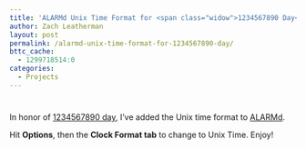 ```yaml
---
title: 'ALARMd Unix Time Format for <span class="widow">1234567890 Day</span>'
author: Zach Leatherman
layout: post
permalink: /alarmd-unix-time-format-for-1234567890-day/
bttc_cache:
  - 1299718514:0
categories:
  - Projects
---
```

# 

In honor of [1234567890 day][1], I’ve added the Unix time format to [ALARMd][2].

 [1]: http://www.1234567890day.com/
 [2]: http://www.alarmd.com/

Hit **Options**, then the **Clock Format tab** to change to Unix Time. Enjoy!